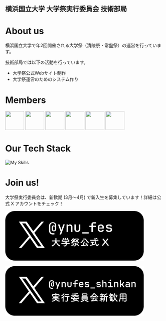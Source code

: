 ## 横浜国立大学 大学祭実行委員会 技術部局

# About us

横浜国立大学で年2回開催される大学祭（清陵祭・常盤祭）の運営を行っています。

技術部局では以下の活動を行っています。

- 大学祭公式Webサイト制作
- 大学祭運営のためのシステム作り

# Members

[<img src="https://github.com/hayato19.png" width="60" height="60">](https://github.com/hayato19) [<img src="https://github.com/hinata0629.png" width="60" height="60">](https://github.com/hinata0629) [<img src="https://github.com/shuma7.png" width="60" height="60">](https://github.com/shuma7) [<img src="https://github.com/HashikawaNana.png" width="60" height="60">](https://github.com/HashikawaNana) [<img src="https://github.com/shion1305.png" width="60" height="60">](https://github.com/shion1305) [<img src="https://github.com/tomoyahiroe.png" width="60" height="60">](https://github.com/tomoyahiroe)


# Our Tech Stack

![My Skills](https://skillicons.dev/icons?i=nuxtjs,vue,js,ts,golang,sass,gcp,firebase,git,github,githubactions,docker,vscode,webstorm,notion,figma&perline=4)

# Join us!

大学祭実行委員会は、新歓期 (3月～4月) で新入生を募集しています！詳細は公式 X アカウントをチェック！

[![x-ynu_fes](./x-ynu_fes.png)](https://x.com/ynu_fes)

[![x-shinkan](./x-shinkan.png)](https://x.com/ynufes_shinkan)
